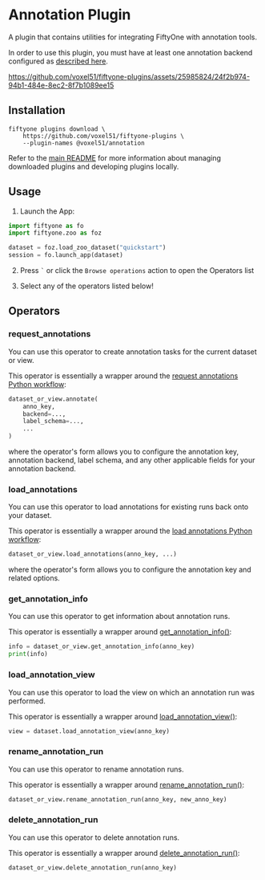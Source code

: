 # Annotation Plugin

A plugin that contains utilities for integrating FiftyOne with annotation
tools.

In order to use this plugin, you must have at least one annotation backend
configured as
[described here](https://docs.voxel51.com/user_guide/annotation.html).

https://github.com/voxel51/fiftyone-plugins/assets/25985824/24f2b974-94b1-484e-8ec2-8f7b1089ee15

## Installation

```shell
fiftyone plugins download \
    https://github.com/voxel51/fiftyone-plugins \
    --plugin-names @voxel51/annotation
```

Refer to the [main README](https://github.com/voxel51/fiftyone-plugins) for
more information about managing downloaded plugins and developing plugins
locally.

## Usage

1.  Launch the App:

```py
import fiftyone as fo
import fiftyone.zoo as foz

dataset = foz.load_zoo_dataset("quickstart")
session = fo.launch_app(dataset)
```

2.  Press `` ` `` or click the `Browse operations` action to open the Operators
    list

3.  Select any of the operators listed below!

## Operators

### request_annotations

You can use this operator to create annotation tasks for the current dataset or
view.

This operator is essentially a wrapper around the
[request annotations Python workflow](https://docs.voxel51.com/user_guide/annotation.html#requesting-annotations):

```py
dataset_or_view.annotate(
    anno_key,
    backend=...,
    label_schema=...,
    ...
)
```

where the operator's form allows you to configure the annotation key,
annotation backend, label schema, and any other applicable fields for your
annotation backend.

### load_annotations

You can use this operator to load annotations for existing runs back onto your
dataset.

This operator is essentially a wrapper around the
[load annotations Python workflow](https://docs.voxel51.com/user_guide/annotation.html#loading-annotations):

```py
dataset_or_view.load_annotations(anno_key, ...)
```

where the operator's form allows you to configure the annotation key and
related options.

### get_annotation_info

You can use this operator to get information about annotation runs.

This operator is essentially a wrapper around
[get_annotation_info()](https://docs.voxel51.com/api/fiftyone.core.collections.html#fiftyone.core.collections.SampleCollection.get_annotation_info):

```py
info = dataset_or_view.get_annotation_info(anno_key)
print(info)
```

### load_annotation_view

You can use this operator to load the view on which an annotation run was
performed.

This operator is essentially a wrapper around
[load_annotation_view()](https://docs.voxel51.com/api/fiftyone.core.collections.html#fiftyone.core.collections.SampleCollection.load_annotation_view):

```py
view = dataset.load_annotation_view(anno_key)
```

### rename_annotation_run

You can use this operator to rename annotation runs.

This operator is essentially a wrapper around
[rename_annotation_run()](https://docs.voxel51.com/api/fiftyone.core.collections.html#fiftyone.core.collections.SampleCollection.rename_annotation_run):

```py
dataset_or_view.rename_annotation_run(anno_key, new_anno_key)
```

### delete_annotation_run

You can use this operator to delete annotation runs.

This operator is essentially a wrapper around
[delete_annotation_run()](https://docs.voxel51.com/api/fiftyone.core.collections.html#fiftyone.core.collections.SampleCollection.delete_annotation_run):

```py
dataset_or_view.delete_annotation_run(anno_key)
```
